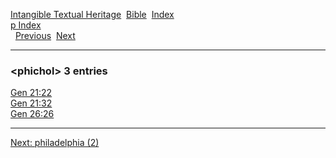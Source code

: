 [Intangible Textual Heritage](../../index)  [Bible](../index) 
[Index](index)   
[p Index](_p_)  
  [Previous](c08496)  [Next](c08498) 

------------------------------------------------------------------------

### &lt;phichol&gt; 3 entries

[Gen 21:22](../kjv/gen021.htm#022)  
[Gen 21:32](../kjv/gen021.htm#032)  
[Gen 26:26](../kjv/gen026.htm#026)  

------------------------------------------------------------------------

[Next: philadelphia (2)](c08498)
